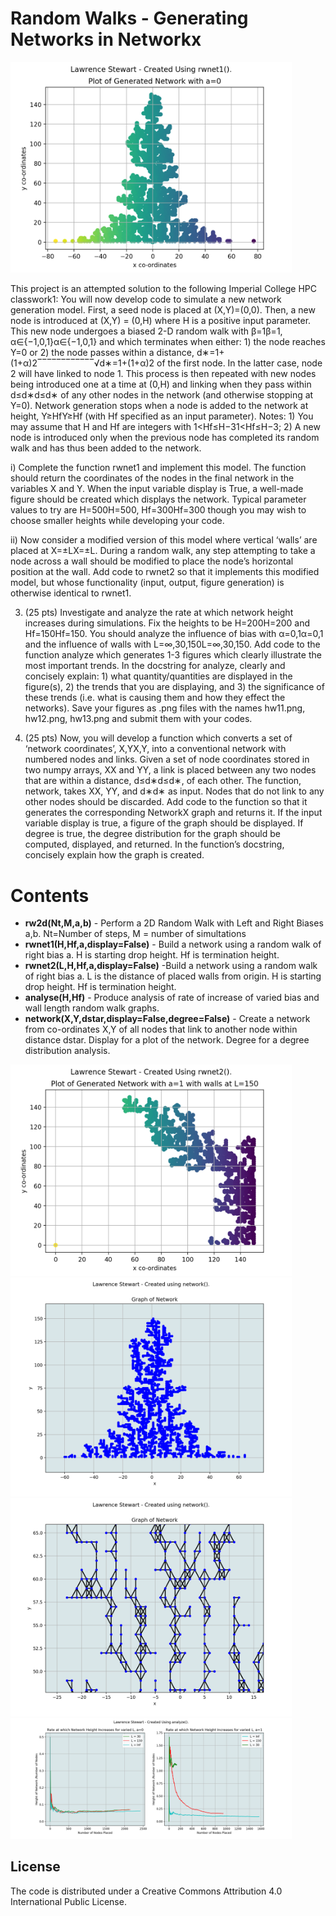 # Random Walks - Generating Networks in Networkx



<img src="https://github.com/LawrenceMMStewart/M3C1-Networks-and-Random-Walks/blob/master/Images/plot1.png" width="450">

This project is an attempted solution to the following Imperial College HPC classwork1:
You will now develop code to simulate a new network generation model. First, a seed node is placed at (X,Y)=(0,0). Then, a new node is introduced at (X,Y) = (0,H) where H is a positive input parameter. This new node undergoes a biased 2-D random walk with β=1β=1, α∈{−1,0,1}α∈{−1,0,1} and which terminates when either: 1) the node reaches Y=0 or 2) the node passes within a distance, d∗=1+(1+α)2‾‾‾‾‾‾‾‾‾‾‾‾√d∗=1+(1+α)2 of the first node. In the latter case, node 2 will have linked to node 1. This process is then repeated with new nodes being introduced one at a time at (0,H) and linking when they pass within d≤d∗d≤d∗ of any other nodes in the network (and otherwise stopping at Y=0). Network generation stops when a node is added to the network at height, Y≥HfY≥Hf (with Hf specified as an input parameter). Notes: 1) You may assume that H and Hf are integers with 1<Hf≤H−31<Hf≤H−3; 2) A new node is introduced only when the previous node has completed its random walk and has thus been added to the network.

i) Complete the function rwnet1 and implement this model. The function should return the coordinates of the nodes in the final network in the variables X and Y. When the input variable display is True, a well-made figure should be created which displays the network. Typical parameter values to try are H=500H=500, Hf=300Hf=300 though you may wish to choose smaller heights while developing your code.

ii) Now consider a modified version of this model where vertical ‘walls’ are placed at X=±LX=±L. During a random walk, any step attempting to take a node across a wall should be modified to place the node’s horizontal position at the wall. Add code to rwnet2 so that it implements this modified model, but whose functionality (input, output, figure generation) is otherwise identical to rwnet1.

3. (25 pts) Investigate and analyze the rate at which network height increases during simulations. Fix the heights to be H=200H=200 and Hf=150Hf=150. You should analyze the influence of bias with α=0,1α=0,1 and the influence of walls with L=∞,30,150L=∞,30,150. Add code to the function analyze which generates 1-3 figures which clearly illustrate the most important trends. In the docstring for analyze, clearly and concisely explain: 1) what quantity/quantities are displayed in the figure(s), 2) the trends that you are displaying, and 3) the significance of these trends (i.e. what is causing them and how they effect the networks). Save your figures as .png files with the names hw11.png, hw12.png, hw13.png and submit them with your codes.

4. (25 pts) Now, you will develop a function which converts a set of ‘network coordinates’, X,YX,Y, into a conventional network with numbered nodes and links. Given a set of node coordinates stored in two numpy arrays, XX and YY, a link is placed between any two nodes that are within a distance, d≤d∗d≤d∗, of each other. The function, network, takes XX, YY, and d∗d∗ as input. Nodes that do not link to any other nodes should be discarded. Add code to the function so that it generates the corresponding NetworkX graph and returns it. If the input variable display is true, a figure of the graph should be displayed. If degree is true, the degree distribution for the graph should be computed, displayed, and returned. In the function’s docstring, concisely explain how the graph is created.







# Contents 

* **rw2d(Nt,M,a,b)** - Perform a 2D Random Walk with Left and Right Biases a,b. Nt=Number of steps, M = number of simultations
* **rwnet1(H,Hf,a,display=False)** - Build a network using a random walk of right bias a. H is starting drop height. Hf is termination height.
* **rwnet2(L,H,Hf,a,display=False)** -Build a network using a random walk of right bias a. L is the distance of placed walls from origin. H is starting drop height. Hf is termination height.
* **analyse(H,Hf)** - Produce analysis of rate of increase of varied bias and wall length random walk graphs.
* **network(X,Y,dstar,display=False,degree=False)** - Create a network from co-ordinates X,Y of all nodes that link to another node within distance dstar. Display for a plot of the network. Degree for a degree distribution analysis.





<img src="https://github.com/LawrenceMMStewart/M3C1-Networks-and-Random-Walks/blob/master/Images/plot2.png" width="450">

<img src="https://github.com/LawrenceMMStewart/M3C1-Networks-and-Random-Walks/blob/master/Images/plot3.png" width="450">

<img src="https://github.com/LawrenceMMStewart/M3C1-Networks-and-Random-Walks/blob/master/Images/plot4.png" width="450">

<img src="https://github.com/LawrenceMMStewart/M3C1-Networks-and-Random-Walks/blob/master/Images/plot5.png" width="450">




## License

The code is distributed under a Creative Commons Attribution 4.0 International Public License.



